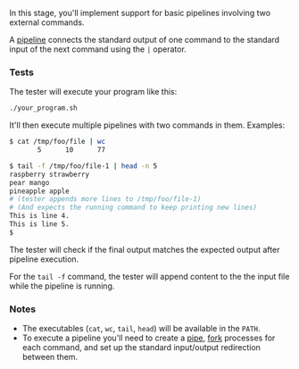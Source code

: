 In this stage, you'll implement support for basic pipelines involving two external commands.

A [pipeline](https://www.gnu.org/software/bash/manual/bash.html#Pipelines) connects the standard output of one command to the standard input of the next command using the `|` operator.

### Tests

The tester will execute your program like this:

```bash
./your_program.sh
```

It'll then execute multiple pipelines with two commands in them. Examples:

```bash
$ cat /tmp/foo/file | wc
       5      10      77
```

```bash
$ tail -f /tmp/foo/file-1 | head -n 5
raspberry strawberry
pear mango
pineapple apple
# (tester appends more lines to /tmp/foo/file-1)
# (And expects the running command to keep printing new lines)
This is line 4.
This is line 5.
$
```

The tester will check if the final output matches the expected output after pipeline execution.

For the `tail -f` command, the tester will append content to the the input file while the pipeline is running.

### Notes

- The executables (`cat`, `wc`, `tail`, `head`) will be available in the `PATH`.
- To execute a pipeline you'll need to create a [pipe](https://en.wikipedia.org/wiki/Anonymous_pipe), [fork](https://en.wikipedia.org/wiki/Fork_(system_call))
  processes for each command, and set up the standard input/output redirection between them.